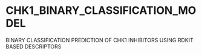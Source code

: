 # CHK1_BINARY_CLASSIFICATION_MODEL
BINARY CLASSIFICATION PREDICTION OF CHK1 INHIBITORS USING RDKIT BASED DESCRIPTORS
